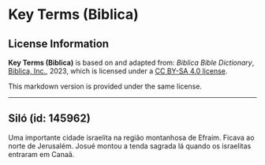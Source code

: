 # Key Terms (Biblica)

## License Information

**Key Terms (Biblica)** is based on and adapted from: _Biblica Bible Dictionary_, [Biblica, Inc.](https://www.biblica.com/), 2023, which is licensed under a [CC BY-SA 4.0 license](https://creativecommons.org/licenses/by-sa/4.0/legalcode.en).

This markdown version is provided under the same license.



--------------------------------

## Siló (id: 145962)

Uma importante cidade israelita na região montanhosa de Efraim. Ficava ao norte de Jerusalém. Josué montou a tenda sagrada lá quando os israelitas entraram em Canaã.


